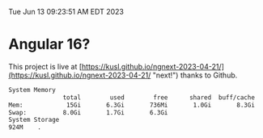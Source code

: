 Tue Jun 13 09:23:51 AM EDT 2023

# Angular 16?


This project is live at [https://kusl.github.io/ngnext-2023-04-21/](https://kusl.github.io/ngnext-2023-04-21/ "next!") thanks to Github.

```bash
System Memory
               total        used        free      shared  buff/cache   available
Mem:            15Gi       6.3Gi       736Mi       1.0Gi       8.3Gi       7.7Gi
Swap:          8.0Gi       1.7Gi       6.3Gi
System Storage
924M	.
```
```bash

